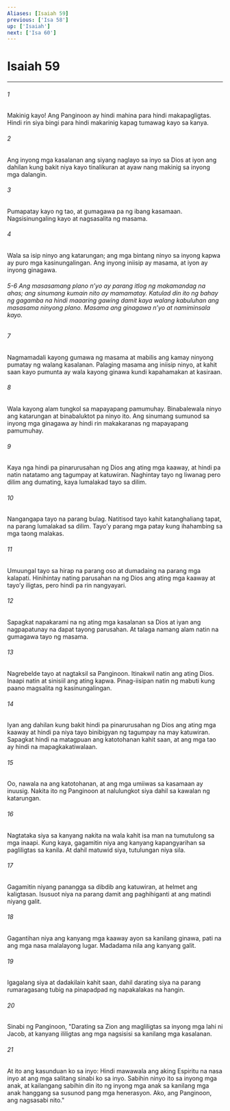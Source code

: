 ```yaml
---
Aliases: [Isaiah 59]
previous: ['Isa 58']
up: ['Isaiah']
next: ['Isa 60']
---
```

# Isaiah 59

***


###### 1 


Makinig kayo! Ang Panginoon ay hindi mahina para hindi makapagligtas. Hindi rin siya bingi para hindi makarinig kapag tumawag kayo sa kanya. 


###### 2 


Ang inyong mga kasalanan ang siyang naglayo sa inyo sa Dios at iyon ang dahilan kung bakit niya kayo tinalikuran at ayaw nang makinig sa inyong mga dalangin. 


###### 3 


Pumapatay kayo ng tao, at gumagawa pa ng ibang kasamaan. Nagsisinungaling kayo at nagsasalita ng masama. 


###### 4 


Wala sa isip ninyo ang katarungan; ang mga bintang ninyo sa inyong kapwa ay puro mga kasinungalingan. Ang inyong iniisip ay masama, at iyon ay inyong ginagawa.

###### 5-6 Ang masasamang plano nʼyo ay parang itlog ng makamandag na ahas; ang sinumang kumain nito ay mamamatay. Katulad din ito ng bahay ng gagamba na hindi maaaring gawing damit kaya walang kabuluhan ang masasama ninyong plano. Masama ang ginagawa nʼyo at namiminsala kayo. 


###### 7 


Nagmamadali kayong gumawa ng masama at mabilis ang kamay ninyong pumatay ng walang kasalanan. Palaging masama ang iniisip ninyo, at kahit saan kayo pumunta ay wala kayong ginawa kundi kapahamakan at kasiraan. 


###### 8 


Wala kayong alam tungkol sa mapayapang pamumuhay. Binabalewala ninyo ang katarungan at binabaluktot pa ninyo ito. Ang sinumang sumunod sa inyong mga ginagawa ay hindi rin makakaranas ng mapayapang pamumuhay. 


###### 9 


Kaya nga hindi pa pinarurusahan ng Dios ang ating mga kaaway, at hindi pa natin natatamo ang tagumpay at katuwiran. Naghintay tayo ng liwanag pero dilim ang dumating, kaya lumalakad tayo sa dilim. 


###### 10 


Nangangapa tayo na parang bulag. Natitisod tayo kahit katanghaliang tapat, na parang lumalakad sa dilim. Tayoʼy parang mga patay kung ihahambing sa mga taong malakas. 


###### 11 


Umuungal tayo sa hirap na parang oso at dumadaing na parang mga kalapati. Hinihintay nating parusahan na ng Dios ang ating mga kaaway at tayoʼy iligtas, pero hindi pa rin nangyayari. 


###### 12 


Sapagkat napakarami na ng ating mga kasalanan sa Dios at iyan ang nagpapatunay na dapat tayong parusahan. At talaga namang alam natin na gumagawa tayo ng masama. 


###### 13 


Nagrebelde tayo at nagtaksil sa Panginoon. Itinakwil natin ang ating Dios. Inaapi natin at sinisiil ang ating kapwa. Pinag-iisipan natin ng mabuti kung paano magsalita ng kasinungalingan. 


###### 14 


Iyan ang dahilan kung bakit hindi pa pinarurusahan ng Dios ang ating mga kaaway at hindi pa niya tayo binibigyan ng tagumpay na may katuwiran. Sapagkat hindi na matagpuan ang katotohanan kahit saan, at ang mga tao ay hindi na mapagkakatiwalaan. 


###### 15 


Oo, nawala na ang katotohanan, at ang mga umiiwas sa kasamaan ay inuusig. Nakita ito ng Panginoon at nalulungkot siya dahil sa kawalan ng katarungan. 


###### 16 


Nagtataka siya sa kanyang nakita na wala kahit isa man na tumutulong sa mga inaapi. Kung kaya, gagamitin niya ang kanyang kapangyarihan sa pagliligtas sa kanila. At dahil matuwid siya, tutulungan niya sila. 


###### 17 


Gagamitin niyang panangga sa dibdib ang katuwiran, at helmet ang kaligtasan. Isusuot niya na parang damit ang paghihiganti at ang matindi niyang galit. 


###### 18 


Gagantihan niya ang kanyang mga kaaway ayon sa kanilang ginawa, pati na ang mga nasa malalayong lugar. Madadama nila ang kanyang galit. 


###### 19 


Igagalang siya at dadakilain kahit saan, dahil darating siya na parang rumaragasang tubig na pinapadpad ng napakalakas na hangin. 


###### 20 


Sinabi ng Panginoon, "Darating sa Zion ang magliligtas sa inyong mga lahi ni Jacob, at kanyang ililigtas ang mga nagsisisi sa kanilang mga kasalanan. 


###### 21 


At ito ang kasunduan ko sa inyo: Hindi mawawala ang aking Espiritu na nasa inyo at ang mga salitang sinabi ko sa inyo. Sabihin ninyo ito sa inyong mga anak, at kailangang sabihin din ito ng inyong mga anak sa kanilang mga anak hanggang sa susunod pang mga henerasyon. Ako, ang Panginoon, ang nagsasabi nito."
